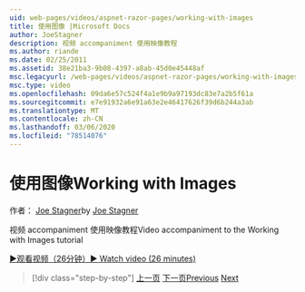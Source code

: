 ```yaml
---
uid: web-pages/videos/aspnet-razor-pages/working-with-images
title: 使用图像 |Microsoft Docs
author: JoeStagner
description: 视频 accompaniment 使用映像教程
ms.author: riande
ms.date: 02/25/2011
ms.assetid: 38e21ba3-9b08-4397-a8ab-45d0e45448af
msc.legacyurl: /web-pages/videos/aspnet-razor-pages/working-with-images
msc.type: video
ms.openlocfilehash: 09da6e57c524f4a1e9b9a97193dc83e7a2b5f61a
ms.sourcegitcommit: e7e91932a6e91a63e2e46417626f39d6b244a3ab
ms.translationtype: MT
ms.contentlocale: zh-CN
ms.lasthandoff: 03/06/2020
ms.locfileid: "78514076"
---
```

# <a name="working-with-images"></a><span data-ttu-id="7f0fa-103">使用图像</span><span class="sxs-lookup"><span data-stu-id="7f0fa-103">Working with Images</span></span>

<span data-ttu-id="7f0fa-104">作者： [Joe Stagner](https://github.com/JoeStagner)</span><span class="sxs-lookup"><span data-stu-id="7f0fa-104">by [Joe Stagner](https://github.com/JoeStagner)</span></span>

<span data-ttu-id="7f0fa-105">视频 accompaniment 使用映像教程</span><span class="sxs-lookup"><span data-stu-id="7f0fa-105">Video accompaniment to the Working with Images tutorial</span></span>

[<span data-ttu-id="7f0fa-106">&#9654;观看视频（26分钟）</span><span class="sxs-lookup"><span data-stu-id="7f0fa-106">&#9654; Watch video (26 minutes)</span></span>](https://channel9.msdn.com/Blogs/ASP-NET-Site-Videos/working-with-images)

> [!div class="step-by-step"]
> <span data-ttu-id="7f0fa-107">[上一页](working-with-files.md)
> [下一页](working-with-video.md)</span><span class="sxs-lookup"><span data-stu-id="7f0fa-107">[Previous](working-with-files.md)
[Next](working-with-video.md)</span></span>

